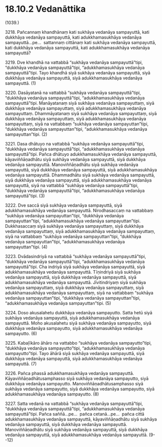 

# 18.10.2 Vedanāttika




(1039.)

3218\. Pañcannaṃ khandhānaṃ kati sukhāya vedanāya sampayuttā, kati dukkhāya vedanāya sampayuttā, kati adukkhamasukhāya vedanāya sampayuttā…pe…  sattannaṃ cittānaṃ kati sukhāya vedanāya sampayuttā, kati dukkhāya vedanāya sampayuttā, kati adukkhamasukhāya vedanāya sampayuttā?

3219\. Dve khandhā na vattabbā “sukhāya vedanāya sampayuttā”tipi, “dukkhāya vedanāya sampayuttā”tipi, “adukkhamasukhāya vedanāya sampayuttā”tipi. Tayo khandhā siyā sukhāya vedanāya sampayuttā, siyā dukkhāya vedanāya sampayuttā, siyā adukkhamasukhāya vedanāya sampayuttā. (1)

3220\. Dasāyatanā na vattabbā “sukhāya vedanāya sampayuttā”tipi, “dukkhāya vedanāya sampayuttā”tipi, “adukkhamasukhāya vedanāya sampayuttā”tipi. Manāyatanaṃ siyā sukhāya vedanāya sampayuttaṃ, siyā dukkhāya vedanāya sampayuttaṃ, siyā adukkhamasukhāya vedanāya sampayuttaṃ. Dhammāyatanaṃ siyā sukhāya vedanāya sampayuttaṃ, siyā dukkhāya vedanāya sampayuttaṃ, siyā adukkhamasukhāya vedanāya sampayuttaṃ, siyā na vattabbaṃ “sukhāya vedanāya sampayuttan”tipi, “dukkhāya vedanāya sampayuttan”tipi, “adukkhamasukhāya vedanāya sampayuttan”tipi. (2)

3221\. Dasa dhātuyo na vattabbā “sukhāya vedanāya sampayuttā”tipi, “dukkhāya vedanāya sampayuttā”tipi, “adukkhamasukhāya vedanāya sampayuttā”tipi. Pañca dhātuyo adukkhamasukhāya vedanāya sampayuttā, kāyaviññāṇadhātu siyā sukhāya vedanāya sampayuttā, siyā dukkhāya vedanāya sampayuttā. Manoviññāṇadhātu siyā sukhāya vedanāya sampayuttā, siyā dukkhāya vedanāya sampayuttā, siyā adukkhamasukhāya vedanāya sampayuttā. Dhammadhātu siyā sukhāya vedanāya sampayuttā, siyā dukkhāya vedanāya sampayuttā, siyā adukkhamasukhāya vedanāya sampayuttā, siyā na vattabbā “sukhāya vedanāya sampayuttā”tipi, “dukkhāya vedanāya sampayuttā”tipi, “adukkhamasukhāya vedanāya sampayuttā”tipi. (3)

3222\. Dve saccā siyā sukhāya vedanāya sampayuttā, siyā adukkhamasukhāya vedanāya sampayuttā. Nirodhasaccaṃ na vattabbaṃ “sukhāya vedanāya sampayuttan”tipi, “dukkhāya vedanāya sampayuttan”tipi, “adukkhamasukhāya vedanāya sampayuttan”tipi. Dukkhasaccaṃ siyā sukhāya vedanāya sampayuttaṃ, siyā dukkhāya vedanāya sampayuttaṃ, siyā adukkhamasukhāya vedanāya sampayuttaṃ, siyā na vattabbaṃ “sukhāya vedanāya sampayuttan”tipi, “dukkhāya vedanāya sampayuttan”tipi, “adukkhamasukhāya vedanāya sampayuttan”tipi. (4)

3223\. Dvādasindriyā na vattabbā “sukhāya vedanāya sampayuttā”tipi, “dukkhāya vedanāya sampayuttā”tipi, “adukkhamasukhāya vedanāya sampayuttā”tipi. Cha indriyā siyā sukhāya vedanāya sampayuttā, siyā adukkhamasukhāya vedanāya sampayuttā. Tīṇindriyā siyā sukhāya vedanāya sampayuttā, siyā dukkhāya vedanāya sampayuttā, siyā adukkhamasukhāya vedanāya sampayuttā. Jīvitindriyaṃ siyā sukhāya vedanāya sampayuttaṃ, siyā dukkhāya vedanāya sampayuttaṃ, siyā adukkhamasukhāya vedanāya sampayuttaṃ, siyā na vattabbaṃ “sukhāya vedanāya sampayuttan”tipi, “dukkhāya vedanāya sampayuttan”tipi, “adukkhamasukhāya vedanāya sampayuttan”tipi. (5)

3224\. Doso akusalahetu dukkhāya vedanāya sampayutto. Satta hetū siyā sukhāya vedanāya sampayuttā, siyā adukkhamasukhāya vedanāya sampayuttā. Moho akusalahetu siyā sukhāya vedanāya sampayutto, siyā dukkhāya vedanāya sampayutto, siyā adukkhamasukhāya vedanāya sampayutto. (6)

3225\. Kabaḷīkāro āhāro na vattabbo “sukhāya vedanāya sampayutto”tipi, “dukkhāya vedanāya sampayutto”tipi, “adukkhamasukhāya vedanāya sampayutto”tipi. Tayo āhārā siyā sukhāya vedanāya sampayuttā, siyā dukkhāya vedanāya sampayuttā, siyā adukkhamasukhāya vedanāya sampayuttā. (7)

3226\. Pañca phassā adukkhamasukhāya vedanāya sampayuttā. Kāyaviññāṇadhātusamphasso siyā sukhāya vedanāya sampayutto, siyā dukkhāya vedanāya sampayutto. Manoviññāṇadhātusamphasso siyā sukhāya vedanāya sampayutto, siyā dukkhāya vedanāya sampayutto, siyā adukkhamasukhāya vedanāya sampayutto. (8)

3227\. Satta vedanā na vattabbā “sukhāya vedanāya sampayuttā”tipi, “dukkhāya vedanāya sampayuttā”tipi, “adukkhamasukhāya vedanāya sampayuttā”tipi. Pañca saññā…pe…  pañca cetanā…pe…  pañca cittā adukkhamasukhāya vedanāya sampayuttā, kāyaviññāṇadhātu siyā sukhāya vedanāya sampayuttā, siyā dukkhāya vedanāya sampayuttā. Manoviññāṇadhātu siyā sukhāya vedanāya sampayuttā, siyā dukkhāya vedanāya sampayuttā, siyā adukkhamasukhāya vedanāya sampayuttā. (9--12)



